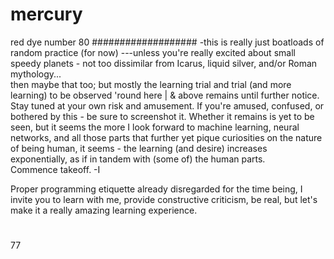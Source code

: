 # mercury
red dye number 80
###################
-this is really just boatloads of random practice (for now)
---unless you're really excited about small speedy planets - not too dissimilar from Icarus, liquid silver, and/or Roman mythology...  
then maybe that too; but mostly the learning trial and trial (and more learning) to be observed 'round here | & above remains until further notice.
Stay tuned at your own risk and amusement.  If you're amused, confused, or bothered by this - be sure to screenshot it.  Whether it remains is yet to be seen, but it seems the more I look forward to machine learning, neural networks, and all those parts that further yet pique curiosities on the nature of being human,  it seems - the learning (and desire) increases exponentially, as if in tandem with (some of) the human parts.  
Commence takeoff. -I

Proper programming etiquette already disregarded for the time being, I invite you to learn with me, provide constructive criticism, be real, but let's make it a really amazing learning experience.  
#
#
#
#
#
#
#
#
77
